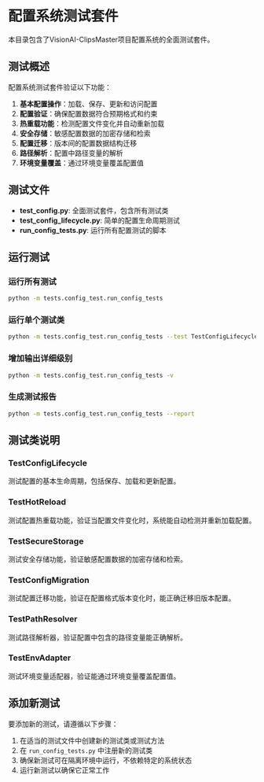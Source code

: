 # 配置系统测试套件

本目录包含了VisionAI-ClipsMaster项目配置系统的全面测试套件。

## 测试概述

配置系统测试套件验证以下功能：

1. **基本配置操作**：加载、保存、更新和访问配置
2. **配置验证**：确保配置数据符合预期格式和约束
3. **热重载功能**：检测配置文件变化并自动重新加载
4. **安全存储**：敏感配置数据的加密存储和检索
5. **配置迁移**：版本间的配置数据结构迁移
6. **路径解析**：配置中路径变量的解析
7. **环境变量覆盖**：通过环境变量覆盖配置值

## 测试文件

- **test_config.py**: 全面测试套件，包含所有测试类
- **test_config_lifecycle.py**: 简单的配置生命周期测试
- **run_config_tests.py**: 运行所有配置测试的脚本

## 运行测试

### 运行所有测试

```bash
python -m tests.config_test.run_config_tests
```

### 运行单个测试类

```bash
python -m tests.config_test.run_config_tests --test TestConfigLifecycle
```

### 增加输出详细级别

```bash
python -m tests.config_test.run_config_tests -v
```

### 生成测试报告

```bash
python -m tests.config_test.run_config_tests --report
```

## 测试类说明

### TestConfigLifecycle

测试配置的基本生命周期，包括保存、加载和更新配置。

### TestHotReload

测试配置热重载功能，验证当配置文件变化时，系统能自动检测并重新加载配置。

### TestSecureStorage

测试安全存储功能，验证敏感配置数据的加密存储和检索。

### TestConfigMigration

测试配置迁移功能，验证在配置格式版本变化时，能正确迁移旧版本配置。

### TestPathResolver

测试路径解析器，验证配置中包含的路径变量能正确解析。

### TestEnvAdapter

测试环境变量适配器，验证能通过环境变量覆盖配置值。

## 添加新测试

要添加新的测试，请遵循以下步骤：

1. 在适当的测试文件中创建新的测试类或测试方法
2. 在 `run_config_tests.py` 中注册新的测试类
3. 确保新测试可在隔离环境中运行，不依赖特定的系统状态
4. 运行新测试以确保它正常工作 